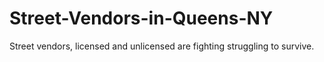 # Street-Vendors-in-Queens-NY
Street vendors, licensed and unlicensed are fighting struggling to survive.
